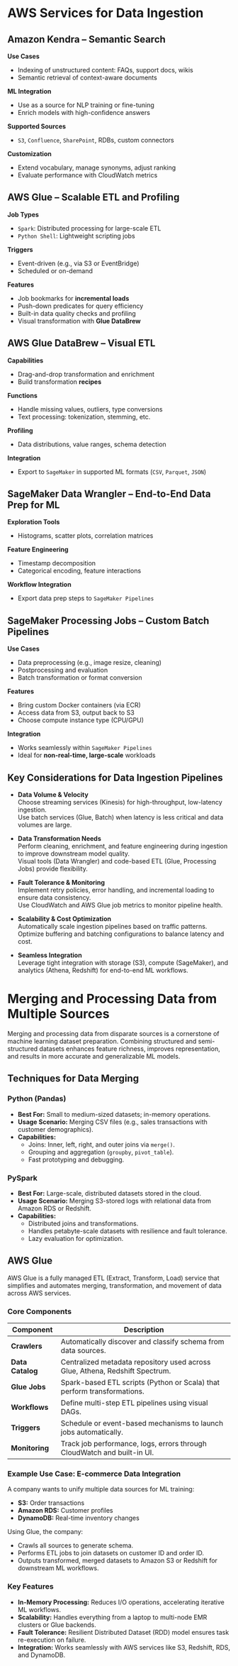 # AWS Services for Data Ingestion

## Amazon Kendra – Semantic Search

**Use Cases**
- Indexing of unstructured content: FAQs, support docs, wikis
- Semantic retrieval of context-aware documents

**ML Integration**
- Use as a source for NLP training or fine-tuning
- Enrich models with high-confidence answers

**Supported Sources**
- `S3`, `Confluence`, `SharePoint`, RDBs, custom connectors

**Customization**
- Extend vocabulary, manage synonyms, adjust ranking
- Evaluate performance with CloudWatch metrics

## AWS Glue – Scalable ETL and Profiling

**Job Types**
- `Spark`: Distributed processing for large-scale ETL
- `Python Shell`: Lightweight scripting jobs

**Triggers**
- Event-driven (e.g., via S3 or EventBridge)
- Scheduled or on-demand

**Features**
- Job bookmarks for **incremental loads**
- Push-down predicates for query efficiency
- Built-in data quality checks and profiling
- Visual transformation with **Glue DataBrew**

## AWS Glue DataBrew – Visual ETL

**Capabilities**
- Drag-and-drop transformation and enrichment
- Build transformation **recipes**

**Functions**
- Handle missing values, outliers, type conversions
- Text processing: tokenization, stemming, etc.

**Profiling**
- Data distributions, value ranges, schema detection

**Integration**
- Export to `SageMaker` in supported ML formats (`CSV`, `Parquet`, `JSON`)

## SageMaker Data Wrangler – End-to-End Data Prep for ML

**Exploration Tools**
- Histograms, scatter plots, correlation matrices

**Feature Engineering**
- Timestamp decomposition
- Categorical encoding, feature interactions

**Workflow Integration**
- Export data prep steps to `SageMaker Pipelines`

## SageMaker Processing Jobs – Custom Batch Pipelines

**Use Cases**
- Data preprocessing (e.g., image resize, cleaning)
- Postprocessing and evaluation
- Batch transformation or format conversion

**Features**
- Bring custom Docker containers (via ECR)
- Access data from S3, output back to S3
- Choose compute instance type (CPU/GPU)

**Integration**
- Works seamlessly within `SageMaker Pipelines`
- Ideal for **non-real-time, large-scale** workloads


## Key Considerations for Data Ingestion Pipelines

- **Data Volume & Velocity**  
  Choose streaming services (Kinesis) for high-throughput, low-latency ingestion.  
  Use batch services (Glue, Batch) when latency is less critical and data volumes are large.

- **Data Transformation Needs**  
  Perform cleaning, enrichment, and feature engineering during ingestion to improve downstream model quality.  
  Visual tools (Data Wrangler) and code-based ETL (Glue, Processing Jobs) provide flexibility.

- **Fault Tolerance & Monitoring**  
  Implement retry policies, error handling, and incremental loading to ensure data consistency.  
  Use CloudWatch and AWS Glue job metrics to monitor pipeline health.

- **Scalability & Cost Optimization**  
  Automatically scale ingestion pipelines based on traffic patterns.  
  Optimize buffering and batching configurations to balance latency and cost.

- **Seamless Integration**  
  Leverage tight integration with storage (S3), compute (SageMaker), and analytics (Athena, Redshift) for end-to-end ML workflows.

# Merging and Processing Data from Multiple Sources

Merging and processing data from disparate sources is a cornerstone of machine learning dataset preparation. Combining structured and semi-structured datasets enhances feature richness, improves representation, and results in more accurate and generalizable ML models.

## Techniques for Data Merging

###  Python (Pandas)
- **Best For:** Small to medium-sized datasets; in-memory operations.
- **Usage Scenario:** Merging CSV files (e.g., sales transactions with customer demographics).
- **Capabilities:**
  - Joins: Inner, left, right, and outer joins via `merge()`.
  - Grouping and aggregation (`groupby`, `pivot_table`).
  - Fast prototyping and debugging.

### PySpark
- **Best For:** Large-scale, distributed datasets stored in the cloud.
- **Usage Scenario:** Merging S3-stored logs with relational data from Amazon RDS or Redshift.
- **Capabilities:**
  - Distributed joins and transformations.
  - Handles petabyte-scale datasets with resilience and fault tolerance.
  - Lazy evaluation for optimization.

## AWS Glue

AWS Glue is a fully managed ETL (Extract, Transform, Load) service that simplifies and automates merging, transformation, and movement of data across AWS services.

### Core Components

| Component        | Description                                                                 |
|------------------|-----------------------------------------------------------------------------|
| **Crawlers**     | Automatically discover and classify schema from data sources.               |
| **Data Catalog** | Centralized metadata repository used across Glue, Athena, Redshift Spectrum. |
| **Glue Jobs**    | Spark-based ETL scripts (Python or Scala) that perform transformations.     |
| **Workflows**    | Define multi-step ETL pipelines using visual DAGs.                          |
| **Triggers**     | Schedule or event-based mechanisms to launch jobs automatically.            |
| **Monitoring**   | Track job performance, logs, errors through CloudWatch and built-in UI.     |

### Example Use Case: E-commerce Data Integration
A company wants to unify multiple data sources for ML training:
- **S3:** Order transactions
- **Amazon RDS:** Customer profiles
- **DynamoDB:** Real-time inventory changes

Using Glue, the company:
- Crawls all sources to generate schema.
- Performs ETL jobs to join datasets on customer ID and order ID.
- Outputs transformed, merged datasets to Amazon S3 or Redshift for downstream ML workflows.

### Key Features
- **In-Memory Processing:** Reduces I/O operations, accelerating iterative ML workflows.
- **Scalability:** Handles everything from a laptop to multi-node EMR clusters or Glue backends.
- **Fault Tolerance:** Resilient Distributed Dataset (RDD) model ensures task re-execution on failure.
- **Integration:** Works seamlessly with AWS services like S3, Redshift, RDS, and DynamoDB.